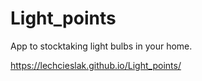# Light_points
App to stocktaking light bulbs in your home.

https://lechcieslak.github.io/Light_points/
